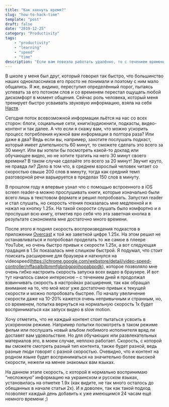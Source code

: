 ```yaml
---
title: "Как хакнуть время?"
slug: "how-to-hack-time"
template: "post"
draft: false
date: "2019-12-25"
category: "Productivity"
tags:
    - "productivity"
    - "learning"
    - "speed"
    - "time"
description: "Если вам повезло работать удалённо, то с течением времени вы, возможно, станете замечать за собой спад продуктивности и невозможность чётко сфокусироваться на отдельной задаче."
---
```


В школе у меня был друг, который говорил так быстро, что большинство наших одноклассников его просто не понимали и поэтому с ним мало общались. Я же, видимо, переступил определённый порог, пытаясь успевать за его потоком слов и со временем перестал ощущать любой дискомфорт в момент общения. Сейчас роль человека, который меня тренирует быстро усваивать звуковую информацию, взяла на себя [Настя](https://instagram.com/soul_constellation/).

Сегодня поток всевозможной информации льётся на нас со всех сторон: блоги, социальные сети, книги/аудиокниги, подкасты, видео-контент и так далее. А что если я скажу вам, что можно ускорить процесс потребления нужной вам информации в полтора раза? Или даже в два? Ведь если вы, например, захотите послушать подкаст, который имеет длительность 60 минут, то сможете сделать это всего за 30 минут. Или вы хотели бы посмотреть какой-то доклад или обучающее видео, но не хотите тратить на него 30 минут своего времени? В таком случае сделайте это всего за 20 минут! Звучит круто, не правда ли? Дело в том что, в среднем взрослый человек читает со скоростью свыше 200 слов в минуту, тогда как средний темп разговорной речи варьируется в пределах 150 слов в минуту.

В прошлом году я впервые узнал что с помощью встроенного в iOS screen reader-а можно прослушивать книги, которые изначально были всего лишь в текстовом формате и решил попробовать. Запустил reader и стал слушать, но скорость чтения показалась мне медленной и я нажал на кнопку 1.25x. На такой скорости слушать было комфортно и я прослушал всю книгу, отметив про себя что эта заветная кнопка в результате сэкономила мне достаточно много времени.

После этого я поднял скорость воспроизведения подкастов в приложении [Overcast](https://overcast.fm) к той же заветной цифре 1.25x. На этом решил не останавливаться и попробовал проделать то же самое в плеере YouTube, но очень быстро привык к скорости 1.25x, а вот следующая градация в 1.5x показалась мне слишком быстрой. Я подумал, что стоит поискать расширение для браузера и наткнулся на videospeed(https://chrome.google.com/webstore/detail/video-speed-controller/nffaoalbilbmmfgbnbgppjihopabppdk), которое позволяло мне очень гибко настроить скорость запуска всех видео в браузере. И вот тут началось самое интересное – с течением дней я продолжал взвинчивать скорость в настройках расширения, так как обращал внимание на то, что мой мозг уже достаточно привык к текущей скорости и можно попробовать быстрее. По началу увеличение скорости даже на 10-20% кажется очень непривычным и странным, но, со временем, попытка вернуться на нормальную скорость 1х будет восприниматься как запуск видео в slow motion. 

Хочу отметить, что не каждый контент стоит пытаться усвоить в ускоренном режиме. Например попытки посмотреть в таком режиме фильм или послушать новый альбом любимого исполнителя вряд ли доставят вам удовольствие. Но для обучающих или развлекательных материалов это, в моем случае, неплохо работает. Скорость, с которой вы сможете смотреть разный тип контента, также будет разной, ведь разные люди говорят с разной скоростью. Очевидно, что и контент на родном языке будет восприниматься на значительно более высокой скорости, нежели на менее знакомых вам языках.

На данном этапе скорость, с которой я нормально воспринимаю “несложную” информацию на украинском и русском языках, установилась на отметке 1.9х (как видите, не так много осталось до обещанных в начале статьи 2х). И я доволен, так как такой подход позволяет каждый день добавить к уже имеющимся 24 часам ещё немного времени ;)